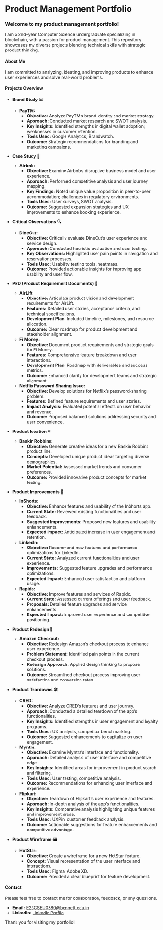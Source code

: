 # Product Management Portfolio

### Welcome to my product management portfolio!

I am a 2nd-year Computer Science undergraduate specializing in blockchain, with a passion for product management. This repository showcases my diverse projects blending technical skills with strategic product thinking.

#### About Me

I am committed to analyzing, ideating, and improving products to enhance user experiences and solve real-world problems.

#### Projects Overview

- **Brand Study 📊**
  - **PayTM:**
    - **Objective:** Analyze PayTM’s brand identity and market strategy.
    - **Approach:** Conducted market research and SWOT analysis.
    - **Key Insights:** Identified strengths in digital wallet adoption; weaknesses in customer retention.
    - **Tools Used:** Google Analytics, Brandwatch.
    - **Outcome:** Strategic recommendations for branding and marketing campaigns.

- **Case Study 📝**
  - **Airbnb:**
    - **Objective:** Examine Airbnb’s disruptive business model and user experience.
    - **Approach:** Performed competitive analysis and user journey mapping.
    - **Key Findings:** Noted unique value proposition in peer-to-peer accommodation; challenges in regulatory environments.
    - **Tools Used:** User surveys, SWOT analysis.
    - **Outcome:** Suggested expansion strategies and UX improvements to enhance booking experience.

- **Critical Observations 🔍**
  - **DineOut:**
    - **Objective:** Critically evaluate DineOut’s user experience and service design.
    - **Approach:** Conducted heuristic evaluation and user testing.
    - **Key Observations:** Highlighted user pain points in navigation and reservation processes.
    - **Tools Used:** Usability testing tools, heatmaps.
    - **Outcome:** Provided actionable insights for improving app usability and user flow.

- **PRD (Product Requirement Documents) 📄**
  - **AirLift:**
    - **Objective:** Articulate product vision and development requirements for AirLift.
    - **Features:** Detailed user stories, acceptance criteria, and technical specifications.
    - **Development Plan:** Included timeline, milestones, and resource allocation.
    - **Outcome:** Clear roadmap for product development and stakeholder alignment.
  - **Fi Money:**
    - **Objective:** Document product requirements and strategic goals for Fi Money.
    - **Features:** Comprehensive feature breakdown and user interactions.
    - **Development Plan:** Roadmap with deliverables and success metrics.
    - **Outcome:** Enhanced clarity for development teams and strategic alignment.
  - **Netflix Password Sharing Issue:**
    - **Objective:** Develop solutions for Netflix’s password-sharing problem.
    - **Features:** Defined feature requirements and user stories.
    - **Impact Analysis:** Evaluated potential effects on user behavior and revenue.
    - **Outcome:** Proposed balanced solutions addressing security and user convenience.

- **Product Ideation 💡**
  - **Baskin Robbins:**
    - **Objective:** Generate creative ideas for a new Baskin Robbins product line.
    - **Concepts:** Developed unique product ideas targeting diverse demographics.
    - **Market Potential:** Assessed market trends and consumer preferences.
    - **Outcome:** Provided innovative product concepts for market testing.

- **Product Improvements 🚀**
  - **InShorts:**
    - **Objective:** Enhance features and usability of the InShorts app.
    - **Current State:** Reviewed existing functionalities and user feedback.
    - **Suggested Improvements:** Proposed new features and usability enhancements.
    - **Expected Impact:** Anticipated increase in user engagement and retention.
  - **LinkedIn:**
    - **Objective:** Recommend new features and performance optimizations for LinkedIn.
    - **Current State:** Analyzed current functionalities and user experience.
    - **Improvements:** Suggested feature upgrades and performance optimizations.
    - **Expected Impact:** Enhanced user satisfaction and platform usage.
  - **Rapido:**
    - **Objective:** Improve features and services of Rapido.
    - **Current State:** Assessed current offerings and user feedback.
    - **Proposals:** Detailed feature upgrades and service enhancements.
    - **Expected Impact:** Improved user experience and competitive positioning.

- **Product Redesign 🔄**
  - **Amazon Checkout:**
    - **Objective:** Redesign Amazon’s checkout process to enhance user experience.
    - **Problem Statement:** Identified pain points in the current checkout process.
    - **Redesign Approach:** Applied design thinking to propose solutions.
    - **Outcome:** Streamlined checkout process improving user satisfaction and conversion rates.

- **Product Teardowns 🛠️**
  - **CRED:**
    - **Objective:** Analyze CRED’s features and user journey.
    - **Approach:** Conducted a detailed teardown of the app’s functionalities.
    - **Key Insights:** Identified strengths in user engagement and loyalty programs.
    - **Tools Used:** UX analysis, competitor benchmarking.
    - **Outcome:** Suggested enhancements to capitalize on user engagement.
  - **Myntra:**
    - **Objective:** Examine Myntra’s interface and functionality.
    - **Approach:** Detailed analysis of user interface and competitive edge.
    - **Key Insights:** Identified areas for improvement in product search and filtering.
    - **Tools Used:** User testing, competitive analysis.
    - **Outcome:** Recommendations for enhancing user interface and experience.
  - **Flipkart:**
    - **Objective:** Teardown of Flipkart’s user experience and features.
    - **Approach:** In-depth analysis of the app’s functionalities.
    - **Key Insights:** Comparative analysis highlighting unique features and improvement areas.
    - **Tools Used:** UXPin, customer feedback analysis.
    - **Outcome:** Actionable suggestions for feature enhancements and competitive advantage.

- **Product Wireframe 🖼️**
  - **HotStar:**
    - **Objective:** Create a wireframe for a new HotStar feature.
    - **Concept:** Visual representation of the user interface and interactions.
    - **Tools Used:** Figma, Adobe XD.
    - **Outcome:** Provided a clear blueprint for feature development.

#### Contact

Please feel free to contact me for collaboration, feedback, or any questions.

- **Email:** E23CSEU0380@bennett.edu.in
- **LinkedIn:** [LinkedIn Profile](http://www.linkedin.com/in/tedhimanshu)

Thank you for visiting my portfolio!
